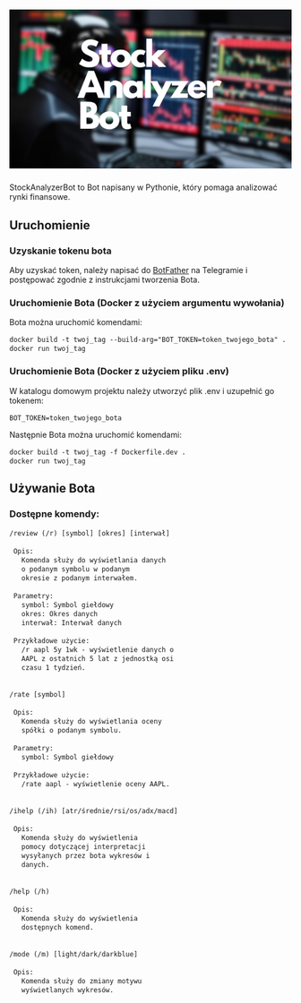 # ![StockAnalyzerBot](/docs/Stock_Analyzer_Bot.png)

StockAnalyzerBot to Bot napisany w Pythonie, który pomaga analizować rynki finansowe.

## Uruchomienie
### Uzyskanie tokenu bota
Aby uzyskać token, należy napisać do [BotFather](https://t.me/BotFather) na Telegramie i postępować zgodnie z instrukcjami tworzenia Bota.

### Uruchomienie Bota (Docker z użyciem argumentu wywołania)
Bota można uruchomić komendami:
```
docker build -t twoj_tag --build-arg="BOT_TOKEN=token_twojego_bota" .
docker run twoj_tag
```

### Uruchomienie Bota (Docker z użyciem pliku .env)
W katalogu domowym projektu należy utworzyć plik .env i uzupełnić go tokenem:
```
BOT_TOKEN=token_twojego_bota
```
Następnie Bota można uruchomić komendami:
```
docker build -t twoj_tag -f Dockerfile.dev .
docker run twoj_tag
```

## Używanie Bota
### Dostępne komendy:
```
/review (/r) [symbol] [okres] [interwał]

 Opis:
   Komenda służy do wyświetlania danych
   o podanym symbolu w podanym
   okresie z podanym interwałem.

 Parametry:
   symbol: Symbol giełdowy
   okres: Okres danych
   interwał: Interwał danych

 Przykładowe użycie:
   /r aapl 5y 1wk - wyświetlenie danych o
   AAPL z ostatnich 5 lat z jednostką osi
   czasu 1 tydzień.


/rate [symbol]

 Opis:
   Komenda służy do wyświetlania oceny
   spółki o podanym symbolu.

 Parametry:
   symbol: Symbol giełdowy

 Przykładowe użycie:
   /rate aapl - wyświetlenie oceny AAPL.


/ihelp (/ih) [atr/średnie/rsi/os/adx/macd]

 Opis:
   Komenda służy do wyświetlenia
   pomocy dotyczącej interpretacji
   wysyłanych przez bota wykresów i
   danych.


/help (/h)

 Opis:
   Komenda służy do wyświetlenia
   dostępnych komend.


/mode (/m) [light/dark/darkblue]

 Opis:
   Komenda służy do zmiany motywu
   wyświetlanych wykresów.
```